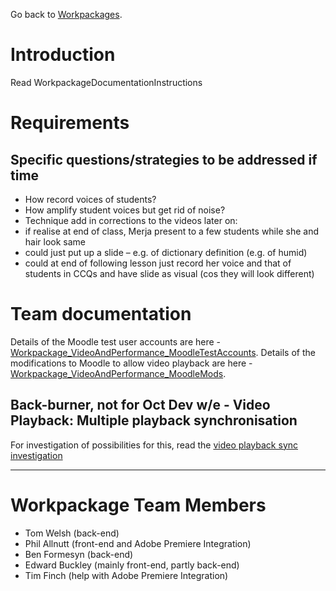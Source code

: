 Go back to [Workpackages](Workpackages.md).

# Introduction #
Read WorkpackageDocumentationInstructions

# Requirements #

## Specific questions/strategies to be addressed if time ##
  * How record voices of students?
  * How amplify student voices but get rid of noise?
  * Technique add in corrections to the videos later on:
  * if realise at end of class, Merja present to a few students while she and hair look same
  * could just put up a slide – e.g. of dictionary definition (e.g. of humid)
  * could at end of following lesson just record her voice and that of students in CCQs and have slide as visual (cos they will look different)


# Team documentation #

Details of the Moodle test user accounts are here - [Workpackage\_VideoAndPerformance\_MoodleTestAccounts](Workpackage_VideoAndPerformance_MoodleTestAccounts.md).
Details of the modifications to Moodle to allow video playback are here - [Workpackage\_VideoAndPerformance\_MoodleMods](Workpackage_VideoAndPerformance_MoodleMods.md).


## Back-burner, not for Oct Dev w/e - Video Playback: Multiple playback synchronisation ##

For investigation of possibilities for this, read the [video playback sync investigation](Workpackage_VideoAndPerformance_VideoPlaybackSynchInvestigation.md)


---


# Workpackage Team Members #
  * Tom Welsh (back-end)
  * Phil Allnutt (front-end and Adobe Premiere Integration)
  * Ben Formesyn (back-end)
  * Edward Buckley (mainly front-end, partly back-end)
  * Tim Finch (help with Adobe Premiere Integration)